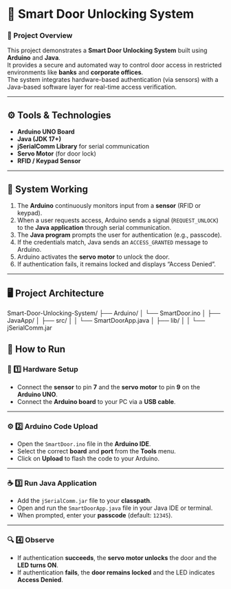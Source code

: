 # 🔐 Smart Door Unlocking System

### 🧠 Project Overview  
This project demonstrates a **Smart Door Unlocking System** built using **Arduino** and **Java**.  
It provides a secure and automated way to control door access in restricted environments like **banks** and **corporate offices**.  
The system integrates hardware-based authentication (via sensors) with a Java-based software layer for real-time access verification.

---

## ⚙️ Tools & Technologies
- **Arduino UNO Board**
- **Java (JDK 17+)**
- **jSerialComm Library** for serial communication
- **Servo Motor** (for door lock)
- **RFID / Keypad Sensor**

---

## 🧩 System Working

1. The **Arduino** continuously monitors input from a **sensor** (RFID or keypad).
2. When a user requests access, Arduino sends a signal (`REQUEST_UNLOCK`) to the **Java application** through serial communication.
3. The **Java program** prompts the user for authentication (e.g., passcode).
4. If the credentials match, Java sends an `ACCESS_GRANTED` message to Arduino.
5. Arduino activates the **servo motor** to unlock the door.
6. If authentication fails, it remains locked and displays “Access Denied”.

---

## 🖥️ Project Architecture
Smart-Door-Unlocking-System/
├── Arduino/
│   └── SmartDoor.ino
│
├── JavaApp/
│   ├── src/
│   │   └── SmartDoorApp.java
│   ├── lib/
│   │   └── jSerialComm.jar

## 🚀 How to Run  

### 🧩 1️⃣ Hardware Setup  
- Connect the **sensor** to pin **7** and the **servo motor** to pin **9** on the **Arduino UNO**.  
- Connect the **Arduino board** to your PC via a **USB cable**.  

---

### ⚙️ 2️⃣ Arduino Code Upload  
- Open the `SmartDoor.ino` file in the **Arduino IDE**.  
- Select the correct **board** and **port** from the **Tools** menu.  
- Click on **Upload** to flash the code to your Arduino.  

---

### ☕ 3️⃣ Run Java Application  
- Add the `jSerialComm.jar` file to your **classpath**.  
- Open and run the `SmartDoorApp.java` file in your Java IDE or terminal.  
- When prompted, enter your **passcode** (default: `12345`).  

---

### 🔍 4️⃣ Observe  
- If authentication **succeeds**, the **servo motor unlocks** the door and the **LED turns ON**.  
- If authentication **fails**, the **door remains locked** and the LED indicates **Access Denied**.  
